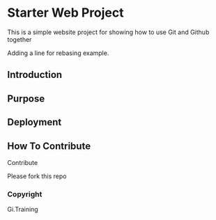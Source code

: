# Starter Web Project

This is a simple website project for
showing how to use Git and Github together

Adding a line for rebasing example.

## Introduction

## Purpose

## Deployment 

## How To Contribute

Contribute

Please fork this repo

### Copyright
Gi.Training
